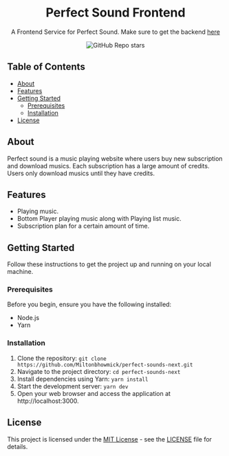<h1 align="center">Perfect Sound Frontend</h1>
<p align="center">A Frontend Service for Perfect Sound. Make sure to get the backend <a href="https://github.com/Miltonbhowmick/perfectsound-server">here</a></p>
<p align="center">
	<img alt="GitHub Repo stars" src="https://img.shields.io/github/stars/Miltonbhowmick/perfect-sounds-next"> 
</p>

## Table of Contents

- [About](#about)
- [Features](#features)
- [Getting Started](#getting-started)
  - [Prerequisites](#prerequisites)
  - [Installation](#installation)
- [License](#license)

## About

Perfect sound is a music playing website where users buy new subscription and download musics. Each subscription has a large amount of credits. Users only download musics until they have credits.

## Features

- Playing music.
- Bottom Player playing music along with Playing list music.
- Subscription plan for a certain amount of time.
  
## Getting Started

Follow these instructions to get the project up and running on your local machine.

### Prerequisites
Before you begin, ensure you have the following installed:

- Node.js
- Yarn

### Installation

1. Clone the repository:
   `git clone https://github.com/Miltonbhowmick/perfect-sounds-next.git`
2. Navigate to the project directory:
	`cd perfect-sounds-next`
3. Install dependencies using Yarn:
  `yarn install`
4. Start the development server:
 	`yarn dev`  
5. Open your web browser and access the application at http://localhost:3000.

## License
This project is licensed under the [MIT License](./LICENSE) - see the [LICENSE](./LICENSE) file for details.

